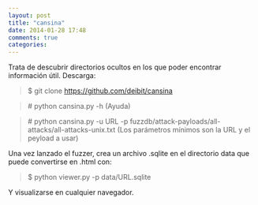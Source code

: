 ```yaml
---
layout: post
title: "cansina"
date: 2014-01-28 17:48
comments: true
categories: 
---
```

Trata de descubrir directorios ocultos en los que poder encontrar información útil. Descarga:

>$ git clone https://github.com/deibit/cansina

>\# python cansina.py -h (Ayuda)

>\# python cansina.py -u URL -p fuzzdb/attack-payloads/all-attacks/all-attacks-unix.txt (Los parámetros mínimos son la URL y el peyload a usar)

Una vez lanzado el fuzzer, crea un archivo .sqlite en el directorio data que puede convertirse en .html con:

>$ python viewer.py -p data/URL.sqlite

Y visualizarse en cualquier navegador.

